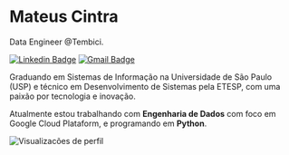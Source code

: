 # Mateus Cintra

Data Engineer @Tembici.

[![Linkedin Badge](https://img.shields.io/badge/-Mateus%20Cintra-00875f?style=flat-square&logo=Linkedin&logoColor=white&link=https://www.linkedin.com/in/mateus-cintra/)](https://www.linkedin.com/in/mateus-cintra/) 
[![Gmail Badge](https://img.shields.io/badge/-mateusdade@gmail.com-00875f?style=flat-square&logo=Gmail&logoColor=white&link=mailto:mateusdade@gmail.com)](mailto:mateusdade@gmail.com)

Graduando em Sistemas de Informação na Universidade de São Paulo (USP) e técnico em Desenvolvimento de Sistemas pela ETESP, com uma paixão por tecnologia e inovação.

Atualmente estou trabalhando com **Engenharia de Dados** com foco em Google Cloud Plataform, e programando em **Python**.

<p align="left"> <img src="https://komarev.com/ghpvc/?username=cintra1&color=blue" alt="Visualizacões de perfil" /> </p>

